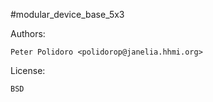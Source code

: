 #modular_device_base_5x3

Authors:

    Peter Polidoro <polidorop@janelia.hhmi.org>

License:

    BSD

